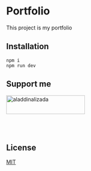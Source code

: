 # Portfolio

This project is my portfolio

## Installation

```
npm i
npm run dev
```

## Support me

<p><a href="https://www.buymeacoffee.com/aladdinalizada"> <img src="https://cdn.buymeacoffee.com/buttons/v2/default-yellow.png" height="50" width="210" alt="aladdinalizada" /></a></p><br><br>

## License

[MIT](https://choosealicense.com/licenses/mit/)

